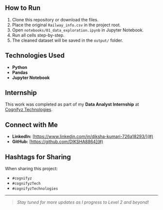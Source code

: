 
## How to Run

1. Clone this repository or download the files.
2. Place the original `Railway_info.csv` in the project root.
3. Open `notebooks/01_data_exploration.ipynb` in Jupyter Notebook.
4. Run all cells step-by-step.
5. The cleaned dataset will be saved in the `output/` folder.

##  Technologies Used

- **Python**
- **Pandas**
- **Jupyter Notebook**

##  Internship

This work was completed as part of my **Data Analyst Internship** at [Cognifyz Technologies](https://www.linkedin.com/company/cognifyz-technologies/).

##  Connect with Me

- **LinkedIn:** [https://www.linkedin.com/in/diksha-kumari-726a18293/](#)
- **GitHub:** [https://github.com/DIKSHA8864](#)

##  Hashtags for Sharing

When sharing this project:
- `#cognifyz`
- `#cognifyzTech`
- `#cognifyzTechnologies`

---

>  *Stay tuned for more updates as I progress to Level 2 and beyond!*
